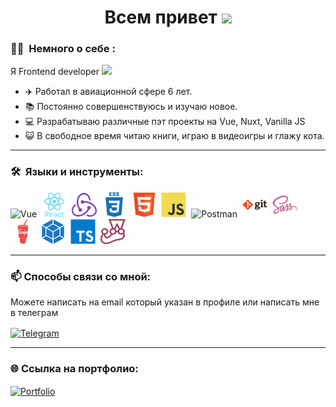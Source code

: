 <h1 align="center">Всем привет <img src="https://media.giphy.com/media/hvRJCLFzcasrR4ia7z/giphy.gif" width="40"></h1>

### :woman_technologist: &nbsp;Немного о себе :

Я Frontend developer <img src="https://media.giphy.com/media/WUlplcMpOCEmTGBtBW/giphy.gif" width="30">

- ✈️ Работал в авиационной сфере 6 лет.
- 📚 Постоянно совершенствуюсь и изучаю новое.
- 💻 Разрабатываю различные пэт проекты на Vue, Nuxt, Vanilla JS
- 😺 В свободное время читаю книги, играю в видеоигры и глажу кота.

---

### 🛠 &nbsp;Языки и инструменты:

<p>
<img src="https://github.com/devicons/devicon/blob/master/icons/react/vuejs-original-wordmark.svg" title="Vue" alt="Vue" width="40" height="40"/>&nbsp;
<img src="https://github.com/devicons/devicon/blob/master/icons/react/react-original-wordmark.svg" title="React" alt="React" width="40" height="40"/>&nbsp;
<img src="https://github.com/devicons/devicon/blob/master/icons/redux/redux-original.svg" title="Redux" alt="Redux " width="40" height="40"/>&nbsp;
<img src="https://github.com/devicons/devicon/blob/master/icons/css3/css3-plain-wordmark.svg"  title="CSS3" alt="CSS" width="40" height="40"/>&nbsp;
<img src="https://github.com/devicons/devicon/blob/master/icons/html5/html5-original.svg" title="HTML5" alt="HTML" width="40" height="40"/>&nbsp;
<img src="https://github.com/devicons/devicon/blob/master/icons/javascript/javascript-original.svg" title="JavaScript" alt="JavaScript" width="40" height="40"/>&nbsp;
<img src="https://www.vectorlogo.zone/logos/getpostman/getpostman-icon.svg" title="Postman"  alt="Postman" width="40" height="40"/>&nbsp;
<img src="https://github.com/devicons/devicon/blob/master/icons/git/git-original-wordmark.svg" title="Git" **alt="Git" width="40" height="40"/>&nbsp;
<img src="https://github.com/devicons/devicon/blob/master/icons/sass/sass-original.svg" title="SASS" **alt="SASS" width="40" height="40"/>&nbsp;
<img src="https://github.com/devicons/devicon/blob/master/icons/gulp/gulp-plain.svg" title="Gulp" **alt="Gulp" width="40" height="40"/>&nbsp;
<img src="https://github.com/devicons/devicon/blob/master/icons/webpack/webpack-plain.svg" title="Webpack" **alt="Webpack" width="40" height="40"/>&nbsp;
<img src="https://github.com/devicons/devicon/blob/master/icons/typescript/typescript-original.svg" title="TypeScript" **alt="TypeScript" width="40" height="40"/>&nbsp;
<img src="https://github.com/devicons/devicon/blob/master/icons/jest/jest-plain.svg" title="Jest" **alt="Jest" width="40" height="40"/>&nbsp;
</p>

---

### 📫 Способы связи со мной:
Можете написать на email который указан в профиле или написать мне в телеграм

[<img src="https://cdn-icons-png.flaticon.com/512/5968/5968804.png" height="40" align="center" alt="Telegram" title="telegram"/>](https://t.me/FantasticFox007)

---

### 🌐 Ссылка на портфолио:

[<img src="https://cdn-icons-png.flaticon.com/512/3308/3308395.png" height="40em" align="center" alt="Portfolio" title="Portfolio"/>](https://fantasticfox91.github.io/myCV/)
